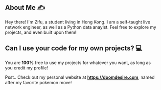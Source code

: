 ## About Me :writing_hand:

Hey there! I'm Zifu, a student living in Hong Kong. I am a self-taught live network engineer, as well as a Python data anaylst. Feel free to explore my projects, and even built upon them!

## Can I use your code for my own projects? 💻

You are **100%** free to use my projects for whatever you want, as long as you credit my profile!

Psst.. Check out my personal website at **https://doomdesire.com**, named after my favorite pokemon move!
